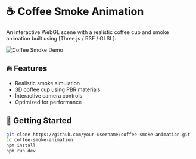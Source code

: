 # ☕ Coffee Smoke Animation

An interactive WebGL scene with a realistic coffee cup and smoke animation built using [Three.js / R3F / GLSL].

![Coffee Smoke Demo](./assets/coffee-smoke-demo.gif)

## 🔥 Features

- Realistic smoke simulation
- 3D coffee cup using PBR materials
- Interactive camera controls
- Optimized for performance

## 🚀 Getting Started

```bash
git clone https://github.com/your-username/coffee-smoke-animation.git
cd coffee-smoke-animation
npm install
npm run dev
